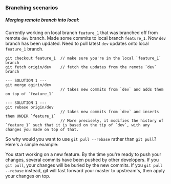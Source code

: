 ### Branching scenarios

##### Merging remote branch into local:

Currently working on local branch `feature_1` that was branched off from remote `dev` branch.
Made some commits to local branch `feature_1`.
Now `dev` branch has been updated.
Need to pull latest `dev` updates onto local `feature_1` branch.

```
git checkout feature_1  // make sure you're in the local `feature_1` branch
git fetch origin/dev    // fetch the updates from the remote `dev` branch

--- SOLUTION 1 ---
git merge ogirin/dev    
                        // takes new commits from `dev` and adds them on top of `feature_1`

--- SOLUTION 1 ---
git rebase origin/dev   
                        // takes new commits from `dev` and inserts them UNDER `feature_1`
                        // More precisely, it modifies the history of `feature_1` such that it is based on the tip of `dev`, with any changes you made on top of that.
```

So why would you want to use `git pull --rebase` rather than `git pull`? Here's a simple example:

You start working on a new feature.
By the time you're ready to push your changes, several commits have been pushed by other developers.
If you `git pull`, your changes will be buried by the new commits.
If you `git pull --rebase` instead, git will fast forward your master to upstream's, then apply your changes on top.
